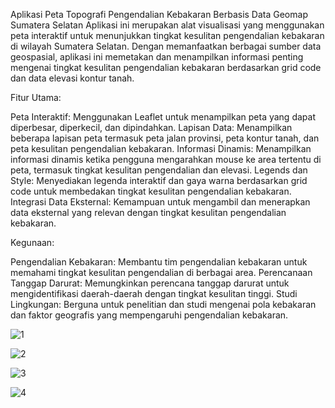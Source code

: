 Aplikasi Peta Topografi Pengendalian Kebakaran Berbasis Data Geomap Sumatera Selatan
Aplikasi ini merupakan alat visualisasi yang menggunakan peta interaktif untuk menunjukkan tingkat kesulitan pengendalian kebakaran di wilayah Sumatera Selatan. Dengan memanfaatkan berbagai sumber data geospasial, aplikasi ini memetakan dan menampilkan informasi penting mengenai tingkat kesulitan pengendalian kebakaran berdasarkan grid code dan data elevasi kontur tanah.

Fitur Utama:

Peta Interaktif: Menggunakan Leaflet untuk menampilkan peta yang dapat diperbesar, diperkecil, dan dipindahkan.
Lapisan Data: Menampilkan beberapa lapisan peta termasuk peta jalan provinsi, peta kontur tanah, dan peta kesulitan pengendalian kebakaran.
Informasi Dinamis: Menampilkan informasi dinamis ketika pengguna mengarahkan mouse ke area tertentu di peta, termasuk tingkat kesulitan pengendalian dan elevasi.
Legends dan Style: Menyediakan legenda interaktif dan gaya warna berdasarkan grid code untuk membedakan tingkat kesulitan pengendalian kebakaran.
Integrasi Data Eksternal: Kemampuan untuk mengambil dan menerapkan data eksternal yang relevan dengan tingkat kesulitan pengendalian kebakaran.

Kegunaan:

Pengendalian Kebakaran: Membantu tim pengendalian kebakaran untuk memahami tingkat kesulitan pengendalian di berbagai area.
Perencanaan Tanggap Darurat: Memungkinkan perencana tanggap darurat untuk mengidentifikasi daerah-daerah dengan tingkat kesulitan tinggi.
Studi Lingkungan: Berguna untuk penelitian dan studi mengenai pola kebakaran dan faktor geografis yang mempengaruhi pengendalian kebakaran.

![1](https://github.com/nchola/leafletjs-topografi.pengendalian.kebakaran/assets/108863217/db74c01b-876a-4c87-965a-c6383e82452d)


![2](https://github.com/nchola/leafletjs-topografi.pengendalian.kebakaran/assets/108863217/dfb1a69d-543e-4905-94b5-c609fcdbfe72)

![3](https://github.com/nchola/leafletjs-topografi.pengendalian.kebakaran/assets/108863217/4841a9cc-570e-43e1-b313-282d5d730907)

![4](https://github.com/nchola/leafletjs-topografi.pengendalian.kebakaran/assets/108863217/18ec910e-774b-4980-8e4f-7cf55cbcd10d)
